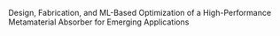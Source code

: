 Design, Fabrication, and ML-Based Optimization of a High-Performance Metamaterial Absorber for Emerging Applications
